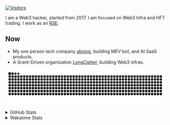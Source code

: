 <!-- markdownlint-disable MD041 MD010 MD033 -->
[![Visitors](https://api.visitorbadge.io/api/daily?path=Akagi201%2FAkagi201&label=Visitors%20Today&countColor=%2337d67a)](https://visitorbadge.io/status?path=Akagi201%2FAkagi201)

I am a Web3 hacker, started from 2017. I am focused on Web3 Infra and HFT trading.
I work as an [RSE](https://us-rse.org/about/what-is-an-rse/).

## Now

* My one person tech company [akjong](https://github.com/akjong), building MEV bot, and AI SaaS products.
* A Grant-Driven organization [LongCipher](https://github.com/longcipher), building Web3 infras.

[![github contribution grid snake animation](https://raw.githubusercontent.com/Akagi201/Akagi201/output/github-contribution-grid-snake.svg#gh-light-mode-only)](https://github.com/Akagi201)

<details>
<summary>GitHub Stats</summary>
  <a href="https://github.com/Akagi201"><img alt="Profile Detail" src="https://raw.githubusercontent.com/Akagi201/Akagi201/master/profile-summary-card-output/dracula/0-profile-details.svg" /></a>
  <a href="https://github.com/Akagi201"><img alt="Github Stats" src="https://raw.githubusercontent.com/Akagi201/Akagi201/master/profile-summary-card-output/dracula/3-stats.svg" /></a>
  <a href="https://github.com/Akagi201"><img alt="Lang By Commits" src="https://raw.githubusercontent.com/Akagi201/Akagi201/master/profile-summary-card-output/dracula/2-most-commit-language.svg" /></a>
</details>

<details>
<summary>Wakatime Stats</summary>
<br>

<!--START_SECTION:waka-->

```txt
From: 21 July 2025 - To: 28 July 2025

Total Time: 36 hrs 59 mins

Other        14 hrs 16 mins  █████████▓░░░░░░░░░░░░░░░   38.57 %
sh           8 hrs 59 mins   ██████░░░░░░░░░░░░░░░░░░░   24.33 %
Rust         5 hrs 27 mins   ███▓░░░░░░░░░░░░░░░░░░░░░   14.74 %
TOML         4 hrs 1 min     ██▓░░░░░░░░░░░░░░░░░░░░░░   10.87 %
Markdown     1 hr 52 mins    █▒░░░░░░░░░░░░░░░░░░░░░░░   05.06 %
Zig          31 mins         ▒░░░░░░░░░░░░░░░░░░░░░░░░   01.44 %
TypeScript   24 mins         ▒░░░░░░░░░░░░░░░░░░░░░░░░   01.12 %
SCSS         24 mins         ▒░░░░░░░░░░░░░░░░░░░░░░░░   01.10 %
Text         11 mins         ░░░░░░░░░░░░░░░░░░░░░░░░░   00.53 %
SQL          8 mins          ░░░░░░░░░░░░░░░░░░░░░░░░░   00.39 %
```

<!--END_SECTION:waka-->

</details>
